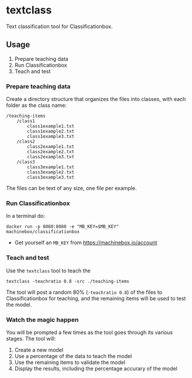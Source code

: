 # textclass

Text classification tool for Classificationbox.

## Usage

1. Prepare teaching data
1. Run Classificationbox
1. Teach and test

### Prepare teaching data

Create a directory structure that organizes the files into classes, with each folder as the class name:

```
/teaching-items
	/class1
		class1example1.txt
		class1example2.txt
		class1example3.txt
	/class2
		class2example1.txt
		class2example2.txt
		class2example3.txt
	/class3
		class3example1.txt
		class3example2.txt
		class3example3.txt
```

The files can be text of any size, one file per example.

### Run Classificationbox

In a terminal do:

```
docker run -p 8080:8080 -e "MB_KEY=$MB_KEY" machinebox/classificationbox
```

* Get yourself an `MB_KEY` from https://machinebox.io/account 

### Teach and test

Use the `textclass` tool to teach the 

```
textclass -teachratio 0.8 -src ./teaching-items
```

The tool will post a random 80% (`-teachratio 0.8`) of the files to Classificationbox for teaching, and the
remaining items will be used to test the model.

### Watch the magic happen

You will be prompted a few times as the tool goes through its various stages. The tool will:

1. Create a new model
1. Use a percentage of the data to teach the model
1. Use the remaining items to validate the model
1. Display the results, including the percentage accurary of the model
